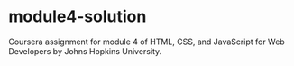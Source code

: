 # module4-solution
Coursera assignment for module 4 of HTML, CSS, and JavaScript for Web Developers by Johns Hopkins University.
